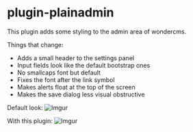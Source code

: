 # plugin-plainadmin

This plugin adds some styling to the admin area of wondercms.

Things that change:
- Adds a small header to the settings panel
- Input fields look like the default bootstrap ones
- No smallcaps font but default
- Fixes the font after the link symbol
- Makes alerts float at the top of the screen
- Makes the save dialog less visual obstructive

Default look:
![Imgur](https://i.imgur.com/m0bFUCA.jpg)

With this plugin:
![Imgur](https://i.imgur.com/fgDcN7J.jpg)
